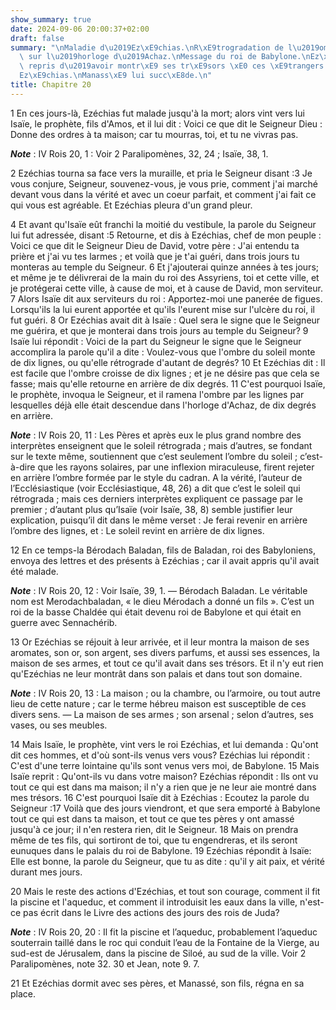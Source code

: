 ```yaml
---
show_summary: true
date: 2024-09-06 20:00:37+02:00
draft: false
summary: "\nMaladie d\u2019Ez\xE9chias.\nR\xE9trogradation de l\u2019ombre du soleil\
  \ sur l\u2019horloge d\u2019Achaz.\nMessage du roi de Babylone.\nEz\xE9chias est\
  \ repris d\u2019avoir montr\xE9 ses tr\xE9sors \xE0 ces \xE9trangers.\nMort d\u2019\
  Ez\xE9chias.\nManass\xE9 lui succ\xE8de.\n"
title: Chapitre 20
---
```





1 En ces jours-là, Ezéchias fut malade jusqu'à la mort; alors vint vers lui Isaïe, le prophète, fils d'Amos, et il lui dit : Voici ce que dit le Seigneur Dieu : Donne des ordres à ta maison; car tu mourras, toi, et tu ne vivras pas.

***Note*** :  IV Rois 20, 1 : Voir 2 Paralipomènes, 32, 24 ; Isaïe, 38, 1.

2 Ezéchias tourna sa face vers la muraille, et pria le Seigneur disant :3 Je vous conjure, Seigneur, souvenez-vous, je vous prie, comment j'ai marché devant vous dans la vérité et avec un coeur parfait, et comment j'ai fait ce qui vous est agréable. Et Ezéchias pleura d'un grand pleur.


4 Et avant qu'Isaïe eût franchi la moitié du vestibule, la parole du Seigneur lui fut adressée, disant :5 Retourne, et dis à Ezéchias, chef de mon peuple : Voici ce que dit le Seigneur Dieu de David, votre père : J'ai entendu ta prière et j'ai vu tes larmes ; et voilà que je t'ai guéri, dans trois jours tu monteras au temple du Seigneur. 6 Et j'ajouterai quinze années à tes jours; et même je te délivrerai de la main du roi des Assyriens, toi et cette ville, et je protégerai cette ville, à cause de moi, et à cause de David, mon serviteur. 7 Alors Isaïe dit aux serviteurs du roi : Apportez-moi une panerée de figues. Lorsqu'ils la lui eurent apportée et qu'ils l'eurent mise sur l'ulcère du roi, il fut guéri. 8 Or Ezéchias avait dit à Isaïe : Quel sera le signe que le Seigneur me guérira, et que je monterai dans trois jours au temple du Seigneur? 9 Isaïe lui répondit : Voici de la part du Seigneur le signe que le Seigneur accomplira la parole qu'il a dite : Voulez-vous que l'ombre du soleil monte de dix lignes, ou
qu'elle rétrograde d'autant de degrés? 10 Et Ezéchias dit : Il est facile que l'ombre croisse de dix lignes ; et je ne désire pas que cela se fasse; mais qu'elle retourne en arrière de dix degrés. 11 C'est pourquoi Isaïe, le prophète, invoqua le Seigneur, et il ramena l'ombre par les lignes par lesquelles déjà elle était descendue dans l'horloge d'Achaz, de dix degrés en arrière.

***Note*** :  IV Rois 20, 11 : Les Pères et après eux le plus grand nombre des interprètes enseignent que le soleil rétrograda ; mais d’autres, se fondant sur le texte même, soutiennent que c’est seulement l’ombre du soleil ; c’est-à-dire que les rayons solaires, par une inflexion miraculeuse, firent rejeter en arrière l’ombre formée par le style du cadran. A la vérité, l’auteur de l’Ecclésiastique (voir Ecclésiastique, 48, 26) a dit que c’est le soleil qui rétrograda ; mais ces derniers interprètes expliquent ce passage par le premier ; d’autant plus qu’Isaïe (voir Isaïe, 38, 8) semble justifier leur explication, puisqu’il dit dans le même verset : Je ferai revenir en arrière l’ombre des lignes, et : Le soleil revint en arrière de dix lignes.


12 En ce temps-la Bérodach Baladan, fils de Baladan, roi des Babyloniens, envoya des lettres et des présents à Ezéchias ; car il avait appris qu'il avait été malade.

***Note*** :  IV Rois 20, 12 : Voir Isaïe, 39, 1. ― Bérodach Baladan. Le véritable nom est Merodachbaladan, « le dieu Mérodach a donné un fils ». C’est un roi de la basse Chaldée qui était devenu roi de Babylone et qui était en guerre avec Sennachérib.

13 Or Ezéchias se réjouit à leur arrivée, et il leur montra la maison de ses aromates, son or, son argent, ses divers parfums, et aussi ses essences, la maison de ses armes, et tout ce qu'il avait dans ses trésors. Et il n'y eut rien qu'Ezéchias ne leur montrât dans son palais et dans tout son domaine.

***Note*** :  IV Rois 20, 13 : La maison ; ou la chambre, ou l’armoire, ou tout autre lieu de cette nature ; car le terme hébreu maison est susceptible de ces divers sens. ― La maison de ses armes ; son arsenal ; selon d’autres, ses vases, ou ses meubles.

14 Mais Isaïe, le prophète, vint vers le roi Ezéchias, et lui demanda : Qu'ont dit ces hommes, et d'où sont-ils venus vers vous? Ezéchias lui répondit : C'est d'une terre lointaine qu'ils sont venus vers moi, de Babylone. 15 Mais Isaïe reprit : Qu'ont-ils vu dans votre maison? Ezéchias répondit : Ils ont vu tout ce qui est dans ma maison; il n'y a rien que je ne leur aie montré dans mes trésors. 16 C'est pourquoi Isaïe dit à Ezéchias : Ecoutez la parole du Seigneur :17 Voilà que des jours viendront, et que sera emporté à Babylone tout ce qui est dans ta maison, et tout ce que tes pères y ont amassé jusqu'à ce jour; il n'en restera rien, dit le Seigneur. 18 Mais on prendra même de tes fils, qui sortiront de toi, que tu engendreras, et ils seront eunuques dans le palais du roi de Babylone. 19 Ezéchias répondit à Isaïe: Elle est bonne, la parole du Seigneur, que tu as dite : qu'il y ait paix, et vérité durant mes jours.


20 Mais le reste des actions d'Ezéchias, et tout son courage, comment il fit la piscine et l'aqueduc, et comment il introduisit les eaux dans la ville, n'est-ce pas écrit dans le Livre des actions des jours des rois de Juda?

***Note*** :  IV Rois 20, 20 : Il fit la piscine et l’aqueduc, probablement l’aqueduc souterrain taillé dans le roc qui conduit l’eau de la Fontaine de la Vierge, au sud-est de Jérusalem, dans la piscine de Siloé, au sud de la ville. Voir 2 Paralipomènes, note 32. 30 et Jean, note 9. 7.

21 Et Ezéchias dormit avec ses pères, et Manassé, son fils, régna en sa place.

